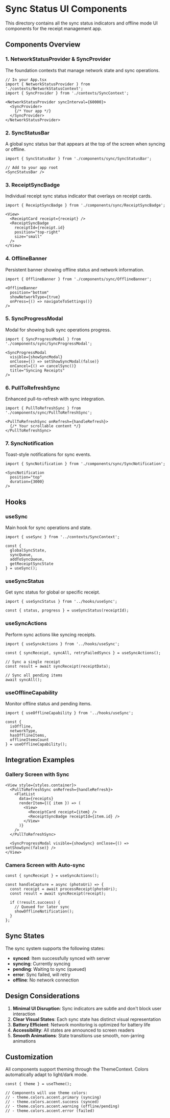 # Sync Status UI Components

This directory contains all the sync status indicators and offline mode UI components for the receipt management app.

## Components Overview

### 1. NetworkStatusProvider & SyncProvider
The foundation contexts that manage network state and sync operations.

```tsx
// In your App.tsx
import { NetworkStatusProvider } from './contexts/NetworkStatusContext';
import { SyncProvider } from './contexts/SyncContext';

<NetworkStatusProvider syncInterval={60000}>
  <SyncProvider>
    {/* Your app */}
  </SyncProvider>
</NetworkStatusProvider>
```

### 2. SyncStatusBar
A global sync status bar that appears at the top of the screen when syncing or offline.

```tsx
import { SyncStatusBar } from './components/sync/SyncStatusBar';

// Add to your app root
<SyncStatusBar />
```

### 3. ReceiptSyncBadge
Individual receipt sync status indicator that overlays on receipt cards.

```tsx
import { ReceiptSyncBadge } from './components/sync/ReceiptSyncBadge';

<View>
  <ReceiptCard receipt={receipt} />
  <ReceiptSyncBadge 
    receiptId={receipt.id} 
    position="top-right"
    size="small"
  />
</View>
```

### 4. OfflineBanner
Persistent banner showing offline status and network information.

```tsx
import { OfflineBanner } from './components/sync/OfflineBanner';

<OfflineBanner 
  position="bottom"
  showNetworkType={true}
  onPress={() => navigateToSettings()}
/>
```

### 5. SyncProgressModal
Modal for showing bulk sync operations progress.

```tsx
import { SyncProgressModal } from './components/sync/SyncProgressModal';

<SyncProgressModal
  visible={showSyncModal}
  onClose={() => setShowSyncModal(false)}
  onCancel={() => cancelSync()}
  title="Syncing Receipts"
/>
```

### 6. PullToRefreshSync
Enhanced pull-to-refresh with sync integration.

```tsx
import { PullToRefreshSync } from './components/sync/PullToRefreshSync';

<PullToRefreshSync onRefresh={handleRefresh}>
  {/* Your scrollable content */}
</PullToRefreshSync>
```

### 7. SyncNotification
Toast-style notifications for sync events.

```tsx
import { SyncNotification } from './components/sync/SyncNotification';

<SyncNotification 
  position="top"
  duration={3000}
/>
```

## Hooks

### useSync
Main hook for sync operations and state.

```tsx
import { useSync } from '../contexts/SyncContext';

const { 
  globalSyncState,
  syncQueue,
  addToSyncQueue,
  getReceiptSyncState 
} = useSync();
```

### useSyncStatus
Get sync status for global or specific receipt.

```tsx
import { useSyncStatus } from '../hooks/useSync';

const { status, progress } = useSyncStatus(receiptId);
```

### useSyncActions
Perform sync actions like syncing receipts.

```tsx
import { useSyncActions } from '../hooks/useSync';

const { syncReceipt, syncAll, retryFailedSyncs } = useSyncActions();

// Sync a single receipt
const result = await syncReceipt(receiptData);

// Sync all pending items
await syncAll();
```

### useOfflineCapability
Monitor offline status and pending items.

```tsx
import { useOfflineCapability } from '../hooks/useSync';

const { 
  isOffline, 
  networkType, 
  hasOfflineItems, 
  offlineItemsCount 
} = useOfflineCapability();
```

## Integration Examples

### Gallery Screen with Sync
```tsx
<View style={styles.container}>
  <PullToRefreshSync onRefresh={handleRefresh}>
    <FlatList
      data={receipts}
      renderItem={({ item }) => (
        <View>
          <ReceiptCard receipt={item} />
          <ReceiptSyncBadge receiptId={item.id} />
        </View>
      )}
    />
  </PullToRefreshSync>
  
  <SyncProgressModal visible={showSync} onClose={() => setShowSync(false)} />
</View>
```

### Camera Screen with Auto-sync
```tsx
const { syncReceipt } = useSyncActions();

const handleCapture = async (photoUri) => {
  const receipt = await processReceipt(photoUri);
  const result = await syncReceipt(receipt);
  
  if (!result.success) {
    // Queued for later sync
    showOfflineNotification();
  }
};
```

## Sync States

The sync system supports the following states:

- **synced**: Item successfully synced with server
- **syncing**: Currently syncing
- **pending**: Waiting to sync (queued)
- **error**: Sync failed, will retry
- **offline**: No network connection

## Design Considerations

1. **Minimal UI Disruption**: Sync indicators are subtle and don't block user interaction
2. **Clear Visual States**: Each sync state has distinct visual representation
3. **Battery Efficient**: Network monitoring is optimized for battery life
4. **Accessibility**: All states are announced to screen readers
5. **Smooth Animations**: State transitions use smooth, non-jarring animations

## Customization

All components support theming through the ThemeContext. Colors automatically adapt to light/dark mode.

```tsx
const { theme } = useTheme();

// Components will use theme colors:
// - theme.colors.accent.primary (syncing)
// - theme.colors.accent.success (synced)
// - theme.colors.accent.warning (offline/pending)
// - theme.colors.accent.error (failed)
```